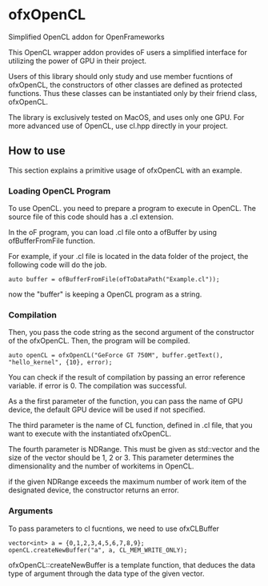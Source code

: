 # ofxOpenCL
Simplified OpenCL addon for OpenFrameworks

This OpenCL wrapper addon provides oF users a simplified interface for utilizing the power of GPU in their project.

Users of this library should only study and use member fucntions of ofxOpenCL, the constructors of other classes are defined as protected functions. Thus these classes can be instantiated only by their friend class, ofxOpenCL.

The library is exclusively tested on MacOS, and uses only one GPU. For more advanced use of OpenCL, use cl.hpp directly in your project.

## How to use

This section explains a primitive usage of ofxOpenCL with an example.

### Loading OpenCL Program
To use OpenCL. you need to prepare a program to execute in OpenCL. The source file of this code should has a .cl extension. 

In the oF program, you can load .cl file onto a ofBuffer by using ofBufferFromFile function.

For example, if your .cl file is located in the data folder of the project, the following code will do the job.

```
auto buffer = ofBufferFromFile(ofToDataPath("Example.cl")); 
```
now the "buffer" is keeping a OpenCL program as a string. 

### Compilation
Then, you pass the code string as the second argument of the constructor of the ofxOpenCL. Then, the program will be compiled.

```
auto openCL = ofxOpenCL("GeForce GT 750M", buffer.getText(), "hello_kernel", {10}, error);
```

You can check if the result of compilation by passing an error reference variable. if error is 0. The compilation was successful.

As a the first parameter of the function, you can pass the name of GPU device, the default GPU device will be used if not specified.

The third parameter is the name of CL function, defined in .cl file, that you want to execute with the instantiated ofxOpenCL.

The fourth parameter is NDRange. This must be given as std::vector<int> and the size of the vector should be 1, 2 or 3. This parameter determines the dimensionality and the number of workitems in OpenCL.

if the given NDRange exceeds the maximum number of work item of the designated device, the constructor returns an error.

### Arguments

To pass parameters to cl fucntions, we need to use ofxCLBuffer

```
vector<int> a = {0,1,2,3,4,5,6,7,8,9};
openCL.createNewBuffer("a", a, CL_MEM_WRITE_ONLY);
```
ofxOpenCL::createNewBuffer is a template function, that deduces the data type of argument through the data type of the given vector.







